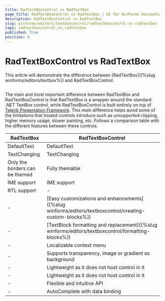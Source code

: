 ```yaml
---
title: RadTextBoxControl vs RadTextBox
page_title: RadTextBoxControl vs RadTextBox | UI for WinForms Documentation
description: RadTextBoxControl vs RadTextBox
slug: winforms/editors/textboxcontrol/radtextboxcontrol-vs-radtextbox
tags: radtextboxcontrol,vs,radtextbox
published: True
position: 0
---
```


# RadTextBoxControl vs RadTextBox



This article will demonstrate the difference between
        [RadTextBox]({%slug winforms/editors/textbox%}) and RadTextBoxControl.
      

## 

The main and most important difference between RadTextBox and RadTextBoxControl is that RadTextBox
          is a wrapper around the standard .NET TextBox control, while RadTextBoxControl is built entirely on top
          of [Telerik Presentation Framework](87f43b63-7fff-4b3c-b7c7-4830f1e63903). This
          main difference helps avoid some of the limitations that hosted controls introduce such as unsupported
          clipping, higher memory usage, slower painting, etc.
          Follows a comparison table with the different features between these controls.
        


| RadTextBox | RadTextBoxControl |
| ------ | ------ |
|DefaultText|DefaultText|
|TextChanging|TextChanging|
|Only the borders can be themed|Fully themable|
|IME support|IME support|
|RTL support|-|
|-|[Easy customizations and enhancements]({%slug winforms/editors/textboxcontrol/creating-custom-blocks%})|
|-|[TextBlock formatting and replacement]({%slug winforms/editors/textboxcontrol/formatting-blocks%})|
|-|Localizable context menu|
|-|Supports transparency, image or gradient as background|
|-|Lightweight as it does not host control in it|
|-|Lightweight as it does not host control in it|
|-|Flexible and intuitive API|
|-|AutoComplete with data binding|
